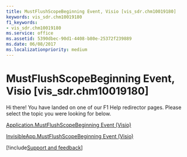 ```yaml
---
title: MustFlushScopeBeginning Event, Visio [vis_sdr.chm10019180]
keywords: vis_sdr.chm10019180
f1_keywords:
- vis_sdr.chm10019180
ms.service: office
ms.assetid: 5390dbec-90d1-4408-b80e-25372f239889
ms.date: 06/08/2017
ms.localizationpriority: medium
---
```



# MustFlushScopeBeginning Event, Visio [vis_sdr.chm10019180]

Hi there! You have landed on one of our F1 Help redirector pages. Please select the topic you were looking for below.

[Application.MustFlushScopeBeginning Event (Visio)](https://msdn.microsoft.com/library/98a47603-19c0-4588-3d65-1f9d3fe118c1%28Office.15%29.aspx)

[InvisibleApp.MustFlushScopeBeginning Event (Visio)](https://msdn.microsoft.com/library/cb176106-b67a-134f-e171-6c454a47d3b2%28Office.15%29.aspx)

[!include[Support and feedback](~/includes/feedback-boilerplate.md)]